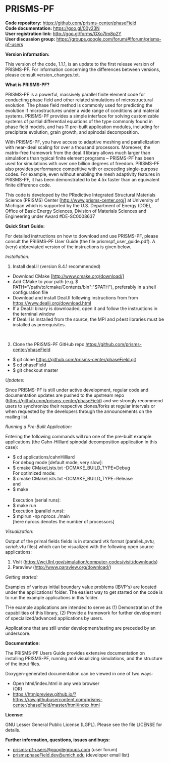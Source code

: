 PRISMS-PF
=================
<B>Code repository:</B> https://github.com/prisms-center/phaseField <br>
<B>Code documentation:</B> https://goo.gl/00y23N <br>
<B>User registration link:</B> http://goo.gl/forms/GXo7Im8p2Y <br>
<B>User discussion group:</B> https://groups.google.com/forum/#!forum/prisms-pf-users

<B>Version information:</B>

This version of the code, 1.1.1, is an update to the first release version of PRISMS-PF. For information concerning the differences between versions, please consult version_changes.txt.   

<B>What is PRISMS-PF?</B> 

PRISMS-PF is a powerful, massively parallel finite element code for conducting phase field and other related simulations of microstructural evolution.  The phase field method is commonly used for predicting the evolution if microstructures under a wide range of conditions and material systems. PRISMS-PF provides a simple interface for solving customizable systems of partial differential equations of the type commonly found in phase field models, and has 11 pre-built application modules, including for precipitate evolution, grain growth, and spinodal decomposition. 
  
With PRISMS-PF, you have access to adaptive meshing and parallelization with near-ideal scaling for over a thousand processors. Moreover, the matrix-free framework from the deal.II library allows much larger than simulations than typical finite element programs – PRISMS-PF has been used for simulations with over one billion degrees of freedom. PRISMS-PF also provides performance competitive with or exceeding single-purpose codes. For example, even without enabling the mesh adaptivity features in PRISMS-PF, it has been demonstrated to be 4.5x faster than an equivalent finite difference code. 
  
  This code is developed by the PRedictive Integrated Structural
  Materials Science (PRISMS) Center [http://www.prisms-center.org/]
  at University of Michigan which is supported by the U.S. Department 
  of Energy (DOE), Office of Basic Energy Sciences, Division of Materials Sciences 
  and Engineering under Award #DE-SC0008637

<B>Quick Start Guide:</B>

For detailed instructions on how to download and use PRISMS-PF, please consult the PRISMS-PF User Guide (the file prismspf_user_guide.pdf). A (very) abbreviated version of the instructions is given below.

<I>Installation:</I> 

1) Install deal.II (version 8.4.1 recommended)<br>
  + Download CMake [http://www.cmake.org/download/]
  + Add CMake to your path (e.g. $ PATH="/path/to/cmake/Contents/bin":"$PATH"), preferably in a shell configuration file 
  + Download and install Deal.II following instructions from from https://www.dealii.org/download.html 
  + If a Deal.II binary is downloaded, open it and follow the instructions in the terminal window 
  + If Deal.II is installed from the source, the MPI and p4est libraries must be installed as prerequisites.
<br>

2) Clone the PRISMS-PF GitHub repo https://github.com/prisms-center/phaseField<br>
  + $ git clone https://github.com/prisms-center/phaseField.git <br>
  + $ cd phaseField <br>
  + $ git checkout master <br>
  
<I>Updates:</I> 

Since PRISMS-PF is still under active development,
  regular code and documentation updates are pushed to the upstream
  repo (https://github.com/prisms-center/phaseField) and we strongly
  recommend users to synchronize their respective clones/forks at regular
  intervals or when requested by the developers through the
  announcements on the mailing list. 

<I>Running a Pre-Built Application:</I> 

  Entering the following commands will run one of the pre-built example applications (the Cahn-Hilliard spinodal decomposition application in this case):<br> 
  + $ cd applications/cahnHilliard <br>
  For debug mode [default mode, very slow]: <br>
  + $ cmake CMakeLists.txt -DCMAKE_BUILD_TYPE=Debug <br>
  For optimized mode:<br>
  + $ cmake CMakeLists.txt -DCMAKE_BUILD_TYPE=Release <br>
  and <br>
  + $ make <br><br>
  Execution (serial runs): <br>
  + $ make run <br>
  Execution (parallel runs): <br>
  + $ mpirun -np nprocs ./main <br>
  [here nprocs denotes the number of processors]
  
<I>Visualization:</I> 

  Output of the primal fields fields is in standard vtk 
  format (parallel:*.pvtu, serial:*.vtu files) which can be visualized with the 
  following open source applications:
  1. VisIt (https://wci.llnl.gov/simulation/computer-codes/visit/downloads)
  2. Paraview (http://www.paraview.org/download/)

<I>Getting started:</I>

  Examples of various initial boundary value problems (IBVP's) are located under the 
  applications/ folder. The easiest way to get started on the code is to 
  run the example applications in this folder.

  THe example applications are intended to serve as (1) Demonstration of the
  capabilities of this library, (2) Provide a framework for
  further development of specialized/advanced applications by
  users. 

  Applications that are still under development/testing are preceded by an
  underscore. 

<B>Documentation:</B>

  The PRISMS-PF Users Guide provides extensive documentation on installing PRISMS-PF, running and visualizing simulations, and the structure of the input files.
  
  Doxygen-generated documentation can be viewed in one of two ways: 
  + Open html/index.html in any web browser <br>
  (OR)<br>
  + https://htmlpreview.github.io/?https://raw.githubusercontent.com/prisms-center/phaseField/master/html/index.html
 	
<B>License:</B>

  GNU Lesser General Public License (LGPL). Please see the file
  LICENSE for details.

<B>Further information, questions, issues and bugs:</B>
  
 + prisms-pf-users@googlegroups.com (user forum)
 + prismsphaseField.dev@umich.edu  (developer email list)




